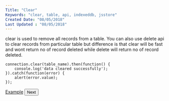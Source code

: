 ```yaml
---
Title: "Clear"
Keywords: "clear, table, api, indexeddb, jsstore"
Created Date: "08/05/2018"
Last Updated : "08/05/2018"
---
```


clear is used to remove all records from a table. You can also use delete api to clear records from particular table but difference is that clear will be fast and wont return no of record deleted while delete will return no of record deleted.

```
connection.clear(table_name).then(function() {
    console.log('data cleared successfully');
}).catch(function(error) {
    alert(error.value);
});
```

<p class="margin-top-40px text-center">
    <a class="btn info" target="_blank" href="/example/clear">Example</a>
    <button class="btn info btnNext">Next</button>
</p>